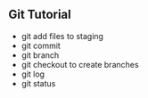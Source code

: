 ## Git Tutorial

- git add files to staging
- git commit
- git branch
- git checkout to create branches
- git log
- git status

